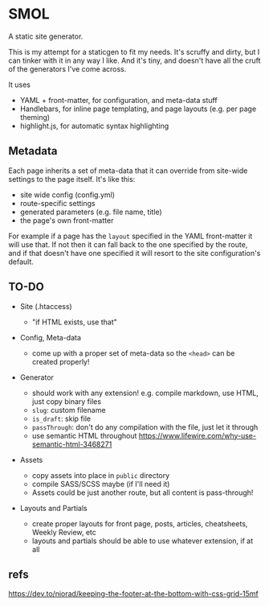 
# SMOL

A static site generator.

This is my attempt for a staticgen to fit my needs. It's scruffy and dirty, but I can tinker with it in any way I like. And it's tiny, and doesn't have all the cruft of the generators I've come across.

It uses

- YAML + front-matter, for configuration, and meta-data stuff
- Handlebars, for inline page templating, and page layouts (e.g. per page theming)
- highlight.js, for automatic syntax highlighting

## Metadata

Each page inherits a set of meta-data that it can override from site-wide settings to the page itself. It's like this:

- site wide config (config.yml)
- route-specific settings
- generated parameters (e.g. file name, title)
- the page's own front-matter

For example if a page has the `layout` specified in the YAML front-matter it will use that. If not then it can fall back to the one specified by the route, and if that doesn't have one specified it will resort to the site configuration's default.

## TO-DO

- Site (.htaccess)
  - "if HTML exists, use that"

- Config, Meta-data
  - come up with a proper set of meta-data so the `<head>` can be created properly!

- Generator
  - should work with any extension! e.g. compile markdown, use HTML, just copy binary files
  - `slug`: custom filename
  - `is_draft`: skip file
  - `passThrough`: don't do any compilation with the file, just let it through
  - use semantic HTML throughout https://www.lifewire.com/why-use-semantic-html-3468271

- Assets
  - copy assets into place in `public` directory
  - compile SASS/SCSS maybe (if I'll need it)
  - Assets could be just another route, but all content is pass-through!

- Layouts and Partials
  - create proper layouts for front page, posts, articles, cheatsheets, Weekly Review, etc
  - layouts and partials should be able to use whatever extension, if at all

## refs

https://dev.to/niorad/keeping-the-footer-at-the-bottom-with-css-grid-15mf
